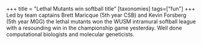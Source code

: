 +++
title = "Lethal Mutants win softball title"
[taxonomies]
tags=["fun"]
+++
Led by team captains Brett Maricque (5th year CSB) and Kevin Forsberg (5th year MGG) the lethal mutants won the WUSM intramural softball league with a resounding win in the championship game yesterday. Well done computational biologists and molecular geneticists.
